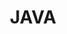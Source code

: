 ---
layout: list
type: tag
title: JAVA
slug: java
categories: language
menu: true
description: >
   Posts related to java
---